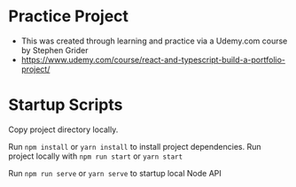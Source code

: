 # Practice Project
- This was created through learning and practice via a Udemy.com course by Stephen Grider
- https://www.udemy.com/course/react-and-typescript-build-a-portfolio-project/

# Startup Scripts
Copy project directory locally.

Run `npm install` or `yarn install` to install project dependencies.
Run project locally with `npm run start` or `yarn start`

Run `npm run serve` or `yarn serve` to startup local Node API
